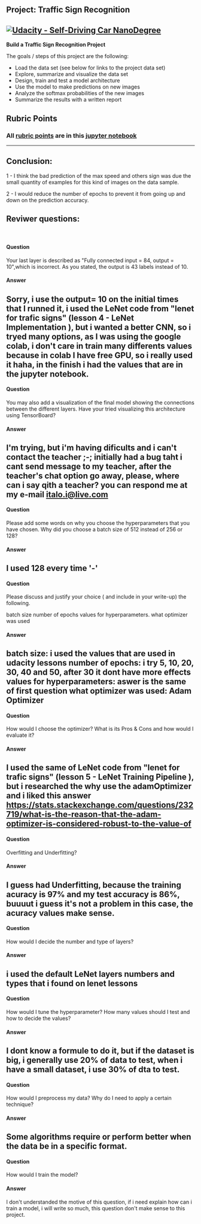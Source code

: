 ## Project: Traffic Sign Recognition
[![Udacity - Self-Driving Car NanoDegree](https://s3.amazonaws.com/udacity-sdc/github/shield-carnd.svg)](http://www.udacity.com/drive)
---

**Build a Traffic Sign Recognition Project**

The goals / steps of this project are the following:
* Load the data set (see below for links to the project data set)
* Explore, summarize and visualize the data set
* Design, train and test a model architecture
* Use the model to make predictions on new images
* Analyze the softmax probabilities of the new images
* Summarize the results with a written report


[//]: # (Image References)

[image1]: ./images/image1.png "Visualization 1"
[image2]: ./images/image2.png "Visualization 2"
[image3]: ./images/image3.png "Traffic Sign 1"
[image4]: ./images/image4.png "Traffic Sign 2"
[image5]: ./images/image5.png "CNN Visualization"

## Rubric Points
### All [rubric points](https://review.udacity.com/#!/rubrics/481/view) are in this [jupyter notebook](https://github.com/italojs/CarND-Traffic-Sign-Classifier-Project/blob/master/Traffic_Sign_Classifier.ipynb)
---

## Conclusion:
1 - I think the bad prediction of the max speed and others sign was due the small quantity of examples for this kind of images on the data sample.

2 - I would reduce the number of epochs to prevent it from going up and down on the prediction accuracy.

## Reviwer questions:
<br>

#### Question
 Your last layer is described as "Fully connected input = 84, output = 10",which is incorrect. As you stated, the output is 43 labels instead of 10.<br>
#### Answer
 Sorry, i use the output= 10 on the initial times that I runned it, i used the LeNet code from "lenet for trafic signs" (lesson 4 - LeNet Implementation ), but i wanted a better CNN, so i tryed many options, as I was using the google colab, i don't care in train many differents values because in colab I have free GPU, so i really used it haha, in the finish i had the values that are in the jupyter notebook.
<br>
---
#### Question
 You may also add a visualization of the final model showing the connections between the different layers. Have your tried visualizing this architecture using TensorBoard?
<br>
#### Answer
 I'm trying, but i'm having dificults and i can't contact the teacher ;-; initially had a bug taht i cant send message to my teacher, after the teacher's chat option go away, please, where can i say qith a teacher? you can respond me at my e-mail italo.i@live.com
<br>
---
#### Question
 Please add some words on why you choose the hyperparameters that you have chosen. Why did you choose a batch size of 512 instead of 256 or 128?<br>
#### Answer
 I used 128 every time '-'
<br>
---
#### Question 
Please discuss and justify your choice ( and include in your write-up) the following.

batch size
number of epochs
values for hyperparameters.
what optimizer was used
<br>
#### Answer
batch size: i used the values that are used in udacity lessons
number of epochs: i try 5, 10, 20, 30, 40 and 50, after 30 it dont have more effects
values for hyperparameters: aswer is the same of first question
what optimizer was used: Adam Optimizer
<br>
---
#### Question 
How would I choose the optimizer? What is its Pros & Cons and how would I evaluate it?
#### Answer
I used the same of LeNet code from "lenet for trafic signs" (lesson 5 - LeNet Training Pipeline ), but i researched the why use the adamOptimizer and i liked this answer https://stats.stackexchange.com/questions/232719/what-is-the-reason-that-the-adam-optimizer-is-considered-robust-to-the-value-of
<br>
---
#### Question 
Overfitting and Underfitting?
#### Answer
I guess had Underfitting, because the training acuracy is 97% and my test accuracy is 86%, buuuut i guess it's not a problem in this case, the acuracy values make sense.
<br>
---
#### Question 
How would I decide the number and type of layers?
#### Answer
i used the default LeNet layers numbers and types that i found on lenet lessons
<br>
---
#### Question 
How would I tune the hyperparameter? How many values should I test and how to decide the values?
#### Answer
I dont know a formule to do it, but if the dataset is big, i generally use 20% of data to test, when i have a small dataset, i use 30% of dta to test.
<br>
---
#### Question 
How would I preprocess my data? Why do I need to apply a certain technique?
#### Answer
Some algorithms require or perform better when the data be in a specific format.
<br>
---
#### Question 
How would I train the model?
#### Answer
I don't understanded the motive of this question, if i need explain how can i train a model, i will write so much, this question don't make sense to this project.






